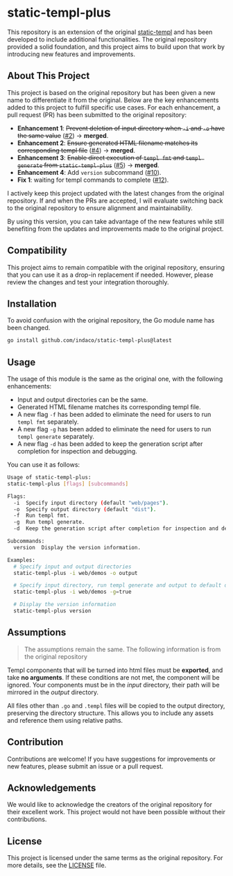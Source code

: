 # static-templ-plus

This repository is an extension of the original [static-templ](https://github.com/nokacper24/static-templ) and has been developed to include additional functionalities. The original repository provided a solid foundation, and this project aims to build upon that work by introducing new features and improvements.

## About This Project

This project is based on the original repository but has been given a new name to differentiate it from the original. Below are the key enhancements added to this project to fulfill specific use cases. For each enhancement, a pull request (PR) has been submitted to the original repository:

- **Enhancement 1**: ~~Prevent deletion of input directory when `-i` and `-o` have the same value~~ ([#2]) -> **merged**.
- **Enhancement 2**: ~~Ensure generated HTML filename matches its corresponding templ file~~ ([#4]) -> **merged**.
- **Enhancement 3**: ~~Enable direct execution of `templ fmt` and `templ generate` from `static-templ-plus`~~ ([#5]) -> **merged**.
- **Enhancement 4**: Add `version` subcommand ([#10]).
- **Fix 1**: waiting for templ commands to complete ([#12]).

I actively keep this project updated with the latest changes from the original repository. If and when the PRs are accepted, I will evaluate switching back to the original repository to ensure alignment and maintainability.

By using this version, you can take advantage of the new features while still benefiting from the updates and improvements made to the original project.

## Compatibility

This project aims to remain compatible with the original repository, ensuring that you can use it as a drop-in replacement if needed. However, please review the changes and test your integration thoroughly.

## Installation

To avoid confusion with the original repository, the Go module name has been changed.

```bash
go install github.com/indaco/static-templ-plus@latest
```

## Usage

The usage of this module is the same as the original one, with the following enhancements:

- Input and output directories can be the same.
- Generated HTML filename matches its corresponding templ file.
- A new flag `-f` has been added to eliminate the need for users to run `templ fmt` separately.
- A new flag `-g` has been added to eliminate the need for users to run `templ generate` separately.
- A new flag `-d` has been added to keep the generation script after completion for inspection and debugging.

You can use it as follows:

```bash
Usage of static-templ-plus:
static-templ-plus [flags] [subcommands]

Flags:
  -i  Specify input directory (default "web/pages").
  -o  Specify output directory (default "dist").
  -f  Run templ fmt.
  -g  Run templ generate.
  -d  Keep the generation script after completion for inspection and debugging.

Subcommands:
  version  Display the version information.

Examples:
  # Specify input and output directories
  static-templ-plus -i web/demos -o output

  # Specify input directory, run templ generate and output to default directory
  static-templ-plus -i web/demos -g=true

  # Display the version information
  static-templ-plus version
```

## Assumptions

> The assumptions remain the same. The following information is from the original repository

Templ components that will be turned into html files must be **exported**, and take **no arguments**. If these conditions are not met, the component will be ignored. Your components must be in the *input* directory, their path will be mirrored in the *output* directory.

All files other than `.go` and `.templ` files will be copied to the output directory, preserving the directory structure. This allows you to include any assets and reference them using relative paths.

## Contribution

Contributions are welcome! If you have suggestions for improvements or new features, please submit an issue or a pull request.

## Acknowledgements

We would like to acknowledge the creators of the original repository for their excellent work. This project would not have been possible without their contributions.

## License

This project is licensed under the same terms as the original repository. For more details, see the [LICENSE](./LICENSE) file.

<!-- Resources -->
[#2]: https://github.com/nokacper24/static-templ/pull/2
[#4]: https://github.com/nokacper24/static-templ/pull/4
[#5]: https://github.com/nokacper24/static-templ/pull/5
[#10]: https://github.com/nokacper24/static-templ/pull/10
[#12]: https://github.com/nokacper24/static-templ/pull/12
